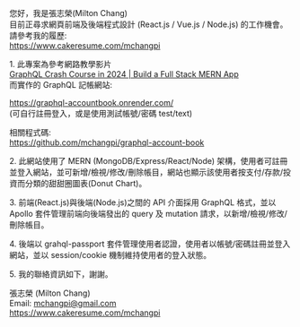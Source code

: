 您好，我是張志榮(Milton Chang)  
目前正尋求網頁前端及後端程式設計 (React.js / Vue.js / Node.js) 的工作機會。  
請參考我的履歷:  
https://www.cakeresume.com/mchangpi

1\. 此專案為參考網路教學影片  
<a href="https://www.youtube.com/watch?v=Vr-QHtbmd38" target="_blank">GraphQL Crash Course in 2024 | Build a Full Stack MERN App</a>  
而實作的 GraphQL 記帳網站:

https://graphql-accountbook.onrender.com/  
(可自行註冊登入，或是使用測試帳號/密碼 test/text)

相關程式碼:  
https://github.com/mchangpi/graphql-account-book

2\. 此網站使用了 MERN (MongoDB/Express/React/Node) 架構，使用者可註冊並登入網站，並可新增/檢視/修改/刪除帳目，網站也顯示該使用者按支付/存款/投資而分類的甜甜圈圖表(Donut Chart)。

3\. 前端(React.js)與後端(Node.js)之間的 API 介面採用 GraphQL 格式，並以 Apollo 套件管理前端向後端發出的 query 及 mutation 請求，以新增/檢視/修改/刪除帳目。

4\. 後端以 grahql-passport 套件管理使用者認證，使用者以帳號/密碼註冊並登入網站，並以 session/cookie 機制維持使用者的登入狀態。

5\. 我的聯絡資訊如下，謝謝。

張志榮 (Milton Chang)  
Email: mchangpi@gmail.com  
https://www.cakeresume.com/mchangpi
